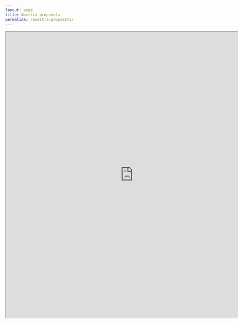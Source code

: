 ```yaml
---
layout: page
title: Nuestra propuesta
permalink: /nuestra-propuesta/
---
```



<div class="embed-googledocs">
	<iframe src="https://docs.google.com/document/d/1MaAlov6VqlStdLkG7OQFl6SdjhfkipFOoxrPJ-0ZAFw/pub?embedded=true" width="800px" height="900px"></iframe>
</div>

